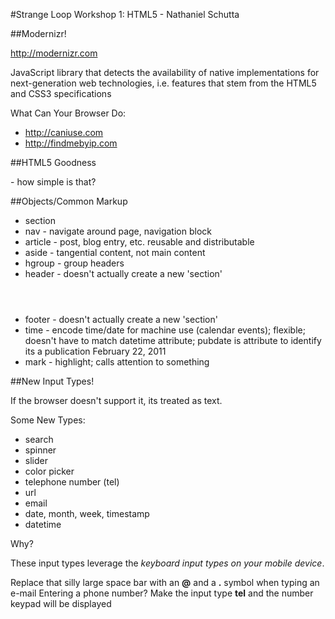 
#Strange Loop Workshop 1: HTML5 - Nathaniel Schutta

##Modernizr!

http://modernizr.com

JavaScript library that detects the availability of native implementations for next-generation web technologies, i.e. features that stem from the HTML5 and CSS3 specifications
    
What Can Your Browser Do:

* http://caniuse.com
* http://findmebyip.com


##HTML5 Goodness
 <!DOCTYPE HTML> - how simple is that?


##Objects/Common Markup

* section
* nav - navigate around page, navigation block
* article - post, blog entry, etc. reusable and distributable
* aside - tangential content, not main content
* hgroup - group headers
* header - doesn't actually create a new 'section' <header></header>
* footer - doesn't actually create a new 'section' <footer></footer>
* time - encode time/date for machine use (calendar events); flexible; doesn't have to match datetime attribute; pubdate is attribute to identify its a publication  <time datetime="2011-02-22" pubdate>February 22, 2011</time>
* mark - highlight; calls attention to something


##New Input Types!

If the browser doesn't support it, its treated as text.

Some New Types:

* search
* spinner
* slider
* color picker
* telephone number (tel)
* url
* email
* date, month, week, timestamp
* datetime

Why?

These input types leverage the _keyboard input types on your mobile device_.

Replace that silly large space bar with an **@** and a **.** symbol when typing an e-mail
Entering a phone number?  Make the input type **tel** and the number keypad will be displayed



